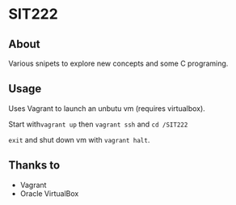 # SIT222


## About

Various snipets to explore new concepts and some C programing. 

## Usage

Uses Vagrant to launch an unbutu vm (requires virtualbox).

Start with`vagrant up` then `vagrant ssh` and `cd /SIT222`

`exit` and shut down vm with `vagrant halt`.

## Thanks to

- Vagrant
- Oracle VirtualBox